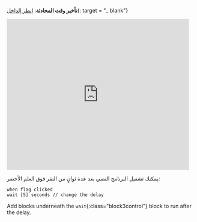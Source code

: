**تأخير وقت المحادثة**: [انظر الداخل](https://scratch.mit.edu/projects/499336065/editor){: target = "_ blank"}

<div class="scratch-preview">
  <iframe allowtransparency="true" width="485" height="402" src="https://scratch.mit.edu/projects/embed/499336065/?autostart=false" frameborder="0"></iframe>
</div>

يمكنك تشغيل البرنامج النصي بعد عدة ثوانٍ من النقر فوق العلم الأخضر:

```blocks3
when flag clicked
wait [5] seconds // change the delay
```

Add blocks underneath the `wait`{:class="block3control"} block to run after the delay. 
